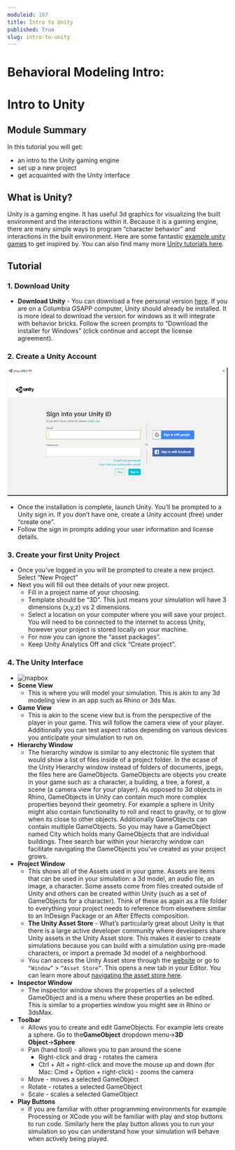 ```yaml
---
moduleid: 167
title: Intro to Unity
published: True
slug: intro-to-unity
---
```


Behavioral Modeling Intro:
===========================================

# Intro to Unity
## Module Summary

In this tutorial you will get:
- an intro to the Unity gaming engine
- set up a new project
- get acquainted with the Unity interface



## What is Unity?
Unity is a gaming engine. It has useful 3d graphics for visualizing the built environment and the interactions within it. Because it is a gaming engine, there are many simple ways to program “character behavior” and interactions in the built environment.
Here are some fantastic  [example unity games](https://unity.com/madewith) to get inspired by.
You can also find many more [Unity tutorials here](https://learn.unity.com/).  

## Tutorial

### 1. Download Unity
- **Download Unity** - You can download a free personal version [here](https://store.unity.com/#plans-individual). If you are on a Columbia GSAPP computer, Unity should already be installed. It is more ideal to download the version for windows as it will integrate with behavior bricks. Follow the screen prompts to “Download the installer for Windows” (click continue and accept the license agreement). 
### 2. Create a Unity Account 
![mapbox](images/167-unity-login.gif#img-full)
- Once the installation is complete, launch Unity. You’ll be prompted to a Unity sign in. If you don’t have one, create a Unity account (free) under “create one”.
- Follow the sign in prompts adding your user information and license details.
### 3. Create your first Unity Project
- Once you’ve logged in you will be prompted to create a new project. Select “New Project”
- Next you will fill out thee details of your new project.
   - Fill in a project name of your choosing. 
   - Template should be “3D”. This just means your simulation will have 3 dimensions (x,y,z) vs 2 dimensions. 
   - Select a location on your computer where you will save your project. You will need to be connected to the internet to access Unity, however your project is stored locally on your machine. 
   - For now you can ignore the “asset packages”. 
   - Keep Unity Analytics Off and click “Create project”.
### 4. The Unity Interface 
- ![mapbox](images/mapbox-1.gif#img-full)
- **Scene View**
   - This is where you will model your simulation. This is akin to any 3d modeling view in an app such as Rhino or 3ds Max. 
- **Game View**
   - This is akin to the scene view but is from the perspective of the player in your game. This will follow the camera view of your player. Additionally you can test aspect ratios depending on various devices you anticipate your simulation to run on.
- **Hierarchy Window**
   - The hierarchy window is similar to any electronic file system that would show a list of files inside of a project folder. In the ecase of the Unity Hierarchy window instead of folders of documents, jpegs, the files here are GameObjects. GameObjects are objects you create in your game such as: a character, a building, a tree, a forest, a scene (a camera view for your player). As opposed to 3d objects in Rhino, GameObjects in Unity can contain much more complex properties beyond their geometry. For example a sphere in Unity might also contain functionality to roll and react to gravity, or to glow when its close to other objects. Additionally GameObjects can contain multiple GameObjects. So you may have a GameObject named City which holds many GameObjects that are individual buildings.
Thee search bar within your hierarchy window can facilitate navigating the GameObjects you’ve created as your project grows.
- **Project Window**
   - This shows all of the Assets used in your game. Assets are items that can be used in your simulation: a 3d model, an audio file, an image, a character. Some assets come from files created outside of Unity and others can be created within Unity (such as a set of GameObjects for a character). Think of these as again as a file folder to everything your project needs to reference from elsewhere similar to an InDesign Package or an After Effects composition.
   - **The Unity Asset Store** - What’s particularly great about Unity is that there is a large active developer community where developers share Unity assets in the Unity Asset store. This makes it easier to create simulations because you can build with a simulation using pre-made characters, or import a premade 3d model of a neighborhood.
   - You can access the Unity Asset store through the [website](https://assetstore.unity.com/) or go to `“Window”` > `“Asset Store”`. This opens a new tab in your Editor. You can learn more about [navigating the asset store here](https://unity3d.com/quick-guide-to-unity-asset-store#:~:text=A%20Unity%20asset%20is%20an,of%20file%20that%20Unity%20supports.).
- **Inspector Window**
   - The inspector window shows the properties of a selected GameObject and is a menu where these properties an be edited. This is similar to a properties window you might see in Rhino or 3dsMax.
- **Toolbar**
   - Allows you to create and edit GameObjects. For example lets create a sphere. Go to the**GameObject** dropdown menu→**3D Object**→**Sphere**
   - Pan (hand tool) - allows you to pan around the scene
     - Right-click and drag - rotates the camera
     - Ctrl + Alt + right-click and move the mouse up and down (for Mac: Cmd + Option  + right-click) - zooms the camera
   - Move - moves a selected GameObject
   - Rotate - rotates a selected GameObject
   - Scale - scales a selected GameObject
 - **Play Buttons**
   - If you are familiar with other programming environments for example Processing or XCode you will be familiar with play and stop buttons to run code. Similarly here the play button allows you to run your simulation so you can understand how your simulation will behave when actively being played.








